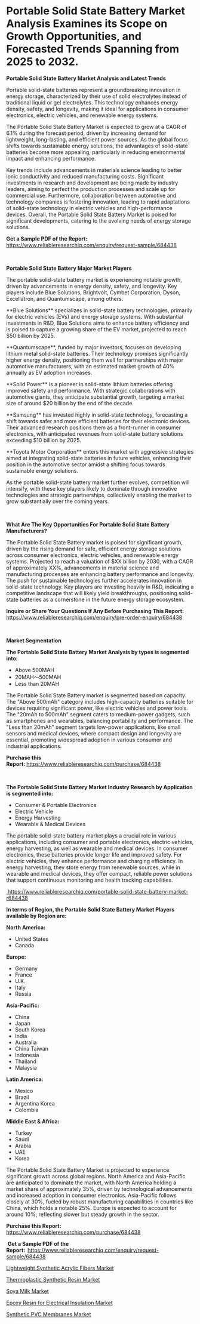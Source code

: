 <p><h1>Portable Solid State Battery Market Analysis Examines its Scope on Growth Opportunities, and Forecasted Trends Spanning from 2025 to 2032.</h1></p><p><strong>Portable Solid State Battery Market Analysis and Latest Trends</strong></p>
<p><p>Portable solid-state batteries represent a groundbreaking innovation in energy storage, characterized by their use of solid electrolytes instead of traditional liquid or gel electrolytes. This technology enhances energy density, safety, and longevity, making it ideal for applications in consumer electronics, electric vehicles, and renewable energy systems. </p><p>The Portable Solid State Battery Market is expected to grow at a CAGR of 6.1% during the forecast period, driven by increasing demand for lightweight, long-lasting, and efficient power sources. As the global focus shifts towards sustainable energy solutions, the advantages of solid-state batteries become more appealing, particularly in reducing environmental impact and enhancing performance.</p><p>Key trends include advancements in materials science leading to better ionic conductivity and reduced manufacturing costs. Significant investments in research and development are being made by industry leaders, aiming to perfect the production processes and scale up for commercial use. Furthermore, collaboration between automotive and technology companies is fostering innovation, leading to rapid adaptations of solid-state technology in electric vehicles and high-performance devices. Overall, the Portable Solid State Battery Market is poised for significant developments, catering to the evolving needs of energy storage solutions.</p></p>
<p><strong>Get a Sample PDF of the Report:&nbsp;</strong> <a href="https://www.reliableresearchiq.com/enquiry/request-sample/684438?utm_campaign=120&utm_medium=2&utm_source=Github&utm_content=ia&utm_term=29032025&utm_id=portable-solid-state-battery">https://www.reliableresearchiq.com/enquiry/request-sample/684438</a></p>
<p>&nbsp;</p>
<p><strong>Portable Solid State Battery Major Market Players</strong></p>
<p><p>The portable solid-state battery market is experiencing notable growth, driven by advancements in energy density, safety, and longevity. Key players include Blue Solutions, Brightvolt, Cymbet Corporation, Dyson, Excellatron, and Quantumscape, among others. </p><p>**Blue Solutions** specializes in solid-state battery technologies, primarily for electric vehicles (EVs) and energy storage systems. With substantial investments in R&D, Blue Solutions aims to enhance battery efficiency and is poised to capture a growing share of the EV market, projected to reach $50 billion by 2025.</p><p>**Quantumscape**, funded by major investors, focuses on developing lithium metal solid-state batteries. Their technology promises significantly higher energy density, positioning them well for partnerships with major automotive manufacturers, with an estimated market growth of 40% annually as EV adoption increases.</p><p>**Solid Power** is a pioneer in solid-state lithium batteries offering improved safety and performance. With strategic collaborations with automotive giants, they anticipate substantial growth, targeting a market size of around $20 billion by the end of the decade.</p><p>**Samsung** has invested highly in solid-state technology, forecasting a shift towards safer and more efficient batteries for their electronic devices. Their advanced research positions them as a front-runner in consumer electronics, with anticipated revenues from solid-state battery solutions exceeding $10 billion by 2025.</p><p>**Toyota Motor Corporation** enters this market with aggressive strategies aimed at integrating solid-state batteries in future vehicles, enhancing their position in the automotive sector amidst a shifting focus towards sustainable energy solutions.</p><p>As the portable solid-state battery market further evolves, competition will intensify, with these key players likely to dominate through innovative technologies and strategic partnerships, collectively enabling the market to grow substantially over the coming years.</p></p>
<p>&nbsp;</p>
<p><strong>What Are The Key Opportunities For Portable Solid State Battery Manufacturers?</strong></p>
<p><p>The Portable Solid State Battery market is poised for significant growth, driven by the rising demand for safe, efficient energy storage solutions across consumer electronics, electric vehicles, and renewable energy systems. Projected to reach a valuation of $XX billion by 2030, with a CAGR of approximately XX%, advancements in material science and manufacturing processes are enhancing battery performance and longevity. The push for sustainable technologies further accelerates innovation in solid-state technology. Key players are investing heavily in R&D, indicating a competitive landscape that will likely yield breakthroughs, positioning solid-state batteries as a cornerstone in the future energy storage ecosystem.</p></p>
<p><strong>Inquire or Share Your Questions If Any Before Purchasing This Report:</strong> <a href="https://www.reliableresearchiq.com/enquiry/pre-order-enquiry/684438?utm_campaign=120&utm_medium=2&utm_source=Github&utm_content=ia&utm_term=29032025&utm_id=portable-solid-state-battery">https://www.reliableresearchiq.com/enquiry/pre-order-enquiry/684438</a></p>
<p>&nbsp;</p>
<p><strong>Market Segmentation</strong></p>
<p><strong>The Portable Solid State Battery Market Analysis by types is segmented into:</strong></p>
<p><ul><li>Above 500MAH</li><li>20MAH～500MAH</li><li>Less than 20MAH</li></ul></p>
<p><p>The Portable Solid State Battery market is segmented based on capacity. The "Above 500mAh" category includes high-capacity batteries suitable for devices requiring significant power, like electric vehicles and power tools. The "20mAh to 500mAh" segment caters to medium-power gadgets, such as smartphones and wearables, balancing portability and performance. The "Less than 20mAh" segment targets low-power applications, like small sensors and medical devices, where compact design and longevity are essential, promoting widespread adoption in various consumer and industrial applications.</p></p>
<p><strong>Purchase this Report:&nbsp;</strong><a href="https://www.reliableresearchiq.com/purchase/684438?utm_campaign=120&utm_medium=2&utm_source=Github&utm_content=ia&utm_term=29032025&utm_id=portable-solid-state-battery">https://www.reliableresearchiq.com/purchase/684438</a></p>
<p>&nbsp;</p>
<p><strong>The Portable Solid State Battery Market Industry Research by Application is segmented into:</strong></p>
<p><ul><li>Consumer & Portable Electronics</li><li>Electric Vehicle</li><li>Energy Harvesting</li><li>Wearable & Medical Devices</li></ul></p>
<p><p>The portable solid-state battery market plays a crucial role in various applications, including consumer and portable electronics, electric vehicles, energy harvesting, as well as wearable and medical devices. In consumer electronics, these batteries provide longer life and improved safety. For electric vehicles, they enhance performance and charging efficiency. In energy harvesting, they store energy from renewable sources, while in wearable and medical devices, they offer compact, reliable power solutions that support continuous monitoring and health tracking capabilities.</p></p>
<p><a href="https://www.reliableresearchiq.com/portable-solid-state-battery-market-r684438?utm_campaign=120&utm_medium=2&utm_source=Github&utm_content=ia&utm_term=29032025&utm_id=portable-solid-state-battery">&nbsp;https://www.reliableresearchiq.com/portable-solid-state-battery-market-r684438</a></p>
<p><strong>In terms of Region, the Portable Solid State Battery Market Players available by Region are:</strong></p>
<p>
    <p> <strong> North America: </strong>
        <ul>
            <li>United States</li>
            <li>Canada</li>
        </ul>
        </p> 
    <p> <strong> Europe: </strong>
        <ul>
            <li>Germany</li>
            <li>France</li>
            <li>U.K.</li>
            <li>Italy</li>
            <li>Russia</li>
        </ul>
        </p> 
    <p> <strong> Asia-Pacific: </strong>
        <ul>
            <li>China</li>
            <li>Japan</li>
            <li>South Korea</li>
            <li>India</li>
            <li>Australia</li>
            <li>China Taiwan</li>
            <li>Indonesia</li>
            <li>Thailand</li>
            <li>Malaysia</li>
        </ul>
        </p> 
    <p> <strong> Latin America: </strong>
        <ul>
            <li>Mexico</li>
            <li>Brazil</li>
            <li>Argentina Korea</li>
            <li>Colombia</li>
        </ul>
        </p> 
    <p> <strong> Middle East & Africa: </strong>
        <ul>
            <li>Turkey</li>
            <li>Saudi</li>
            <li>Arabia</li>
            <li>UAE</li>
            <li>Korea</li>
        </ul>
    </p>
    </p>
<p><p>The Portable Solid State Battery Market is projected to experience significant growth across global regions. North America and Asia-Pacific are anticipated to dominate the market, with North America holding a market share of approximately 35%, driven by technological advancements and increased adoption in consumer electronics. Asia-Pacific follows closely at 30%, fueled by robust manufacturing capabilities in countries like China, which holds a notable 25%. Europe is expected to account for around 10%, reflecting slower but steady growth in the sector.</p></p>
<p><strong>Purchase this Report: </strong><a href="https://www.reliableresearchiq.com/purchase/684438?utm_campaign=120&utm_medium=2&utm_source=Github&utm_content=ia&utm_term=29032025&utm_id=portable-solid-state-battery">https://www.reliableresearchiq.com/purchase/684438</a></p>
<p>&nbsp;<strong>Get a Sample PDF of the Report:&nbsp;&nbsp;</strong><a href="https://www.reliableresearchiq.com/enquiry/request-sample/684438?utm_campaign=120&utm_medium=2&utm_source=Github&utm_content=ia&utm_term=29032025&utm_id=portable-solid-state-battery">https://www.reliableresearchiq.com/enquiry/request-sample/684438</a></p>
<p><strong></strong></p>
<p><p><a href="https://github.com/clemmheisefy/Market-Research-Report-List-1/blob/main/lightweight-synthetic-acrylic-fibers-market.md?utm_campaign=120&utm_medium=2&utm_source=Github&utm_content=ia&utm_term=29032025&utm_id=portable-solid-state-battery">Lightweight Synthetic Acrylic Fibers Market</a></p><p><a href="https://github.com/puttslukis59/Market-Research-Report-List-1/blob/main/thermoplastic-synthetic-resin-market.md?utm_campaign=120&utm_medium=2&utm_source=Github&utm_content=ia&utm_term=29032025&utm_id=portable-solid-state-battery">Thermoplastic Synthetic Resin Market</a></p><p><a href="https://github.com/furnoirons9e/Market-Research-Report-List-1/blob/main/soya-milk-market.md?utm_campaign=120&utm_medium=2&utm_source=Github&utm_content=ia&utm_term=29032025&utm_id=portable-solid-state-battery">Soya Milk Market</a></p><p><a href="https://github.com/laverkyllozc/Market-Research-Report-List-1/blob/main/epoxy-resin-for-electrical-insulation-market.md?utm_campaign=120&utm_medium=2&utm_source=Github&utm_content=ia&utm_term=29032025&utm_id=portable-solid-state-battery">Epoxy Resin for Electrical Insulation Market</a></p><p><a href="https://github.com/foddekampo/Market-Research-Report-List-1/blob/main/synthetic-pvc-membranes-market.md?utm_campaign=120&utm_medium=2&utm_source=Github&utm_content=ia&utm_term=29032025&utm_id=portable-solid-state-battery">Synthetic PVC Membranes Market</a></p></p>
